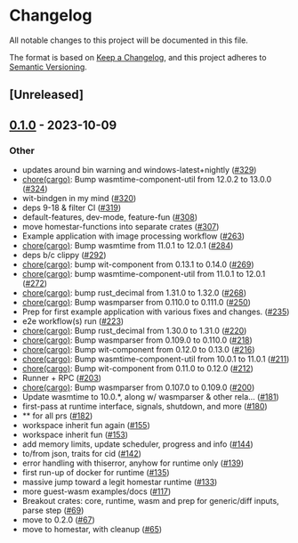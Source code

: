 # Changelog
All notable changes to this project will be documented in this file.

The format is based on [Keep a Changelog](https://keepachangelog.com/en/1.0.0/),
and this project adheres to [Semantic Versioning](https://semver.org/spec/v2.0.0.html).

## [Unreleased]

## [0.1.0](https://github.com/ipvm-wg/homestar/releases/tag/homestar-wasm-v0.1.0) - 2023-10-09

### Other
- updates around bin warning and windows-latest+nightly ([#329](https://github.com/ipvm-wg/homestar/pull/329))
- [chore(cargo)](deps): Bump wasmtime-component-util from 12.0.2 to 13.0.0 ([#324](https://github.com/ipvm-wg/homestar/pull/324))
- wit-bindgen in my mind ([#320](https://github.com/ipvm-wg/homestar/pull/320))
- deps 9-18 & filter CI ([#319](https://github.com/ipvm-wg/homestar/pull/319))
- default-features, dev-mode, feature-fun ([#308](https://github.com/ipvm-wg/homestar/pull/308))
- move homestar-functions into separate crates ([#307](https://github.com/ipvm-wg/homestar/pull/307))
- Example application with image processing workflow ([#263](https://github.com/ipvm-wg/homestar/pull/263))
- [chore(cargo)](deps): Bump wasmtime from 11.0.1 to 12.0.1 ([#284](https://github.com/ipvm-wg/homestar/pull/284))
- deps b/c clippy ([#292](https://github.com/ipvm-wg/homestar/pull/292))
- [chore(cargo)](deps): bump wit-component from 0.13.1 to 0.14.0 ([#269](https://github.com/ipvm-wg/homestar/pull/269))
- [chore(cargo)](deps): bump wasmtime-component-util from 11.0.1 to 12.0.1 ([#272](https://github.com/ipvm-wg/homestar/pull/272))
- [chore(cargo)](deps): bump rust_decimal from 1.31.0 to 1.32.0 ([#268](https://github.com/ipvm-wg/homestar/pull/268))
- [chore(cargo)](deps): Bump wasmparser from 0.110.0 to 0.111.0 ([#250](https://github.com/ipvm-wg/homestar/pull/250))
- Prep for first example application with various fixes and changes. ([#235](https://github.com/ipvm-wg/homestar/pull/235))
- e2e workflow(s) run ([#223](https://github.com/ipvm-wg/homestar/pull/223))
- [chore(cargo)](deps): Bump rust_decimal from 1.30.0 to 1.31.0 ([#220](https://github.com/ipvm-wg/homestar/pull/220))
- [chore(cargo)](deps): Bump wasmparser from 0.109.0 to 0.110.0 ([#218](https://github.com/ipvm-wg/homestar/pull/218))
- [chore(cargo)](deps): Bump wit-component from 0.12.0 to 0.13.0 ([#216](https://github.com/ipvm-wg/homestar/pull/216))
- [chore(cargo)](deps): Bump wasmtime-component-util from 10.0.1 to 11.0.1 ([#211](https://github.com/ipvm-wg/homestar/pull/211))
- [chore(cargo)](deps): Bump wit-component from 0.11.0 to 0.12.0 ([#212](https://github.com/ipvm-wg/homestar/pull/212))
- Runner + RPC ([#203](https://github.com/ipvm-wg/homestar/pull/203))
- [chore(cargo)](deps): Bump wasmparser from 0.107.0 to 0.109.0 ([#200](https://github.com/ipvm-wg/homestar/pull/200))
- Update wasmtime to 10.0.*, along w/ wasmparser & other rela… ([#181](https://github.com/ipvm-wg/homestar/pull/181))
- first-pass at runtime interface, signals, shutdown, and more ([#180](https://github.com/ipvm-wg/homestar/pull/180))
- ** for all prs ([#182](https://github.com/ipvm-wg/homestar/pull/182))
- workspace inherit fun again ([#155](https://github.com/ipvm-wg/homestar/pull/155))
- workspace inherit fun ([#153](https://github.com/ipvm-wg/homestar/pull/153))
- add memory limits, update scheduler, progress and info ([#144](https://github.com/ipvm-wg/homestar/pull/144))
- to/from json, traits for cid ([#142](https://github.com/ipvm-wg/homestar/pull/142))
- error handling with thiserror, anyhow for runtime only ([#139](https://github.com/ipvm-wg/homestar/pull/139))
- first run-up of docker for runtime ([#135](https://github.com/ipvm-wg/homestar/pull/135))
- massive jump toward a legit homestar runtime ([#133](https://github.com/ipvm-wg/homestar/pull/133))
- more guest-wasm examples/docs ([#117](https://github.com/ipvm-wg/homestar/pull/117))
- Breakout crates: core, runtime, wasm and prep for generic/diff inputs, parse step ([#69](https://github.com/ipvm-wg/homestar/pull/69))
- move to 0.2.0 ([#67](https://github.com/ipvm-wg/homestar/pull/67))
- move to homestar, with cleanup ([#65](https://github.com/ipvm-wg/homestar/pull/65))
